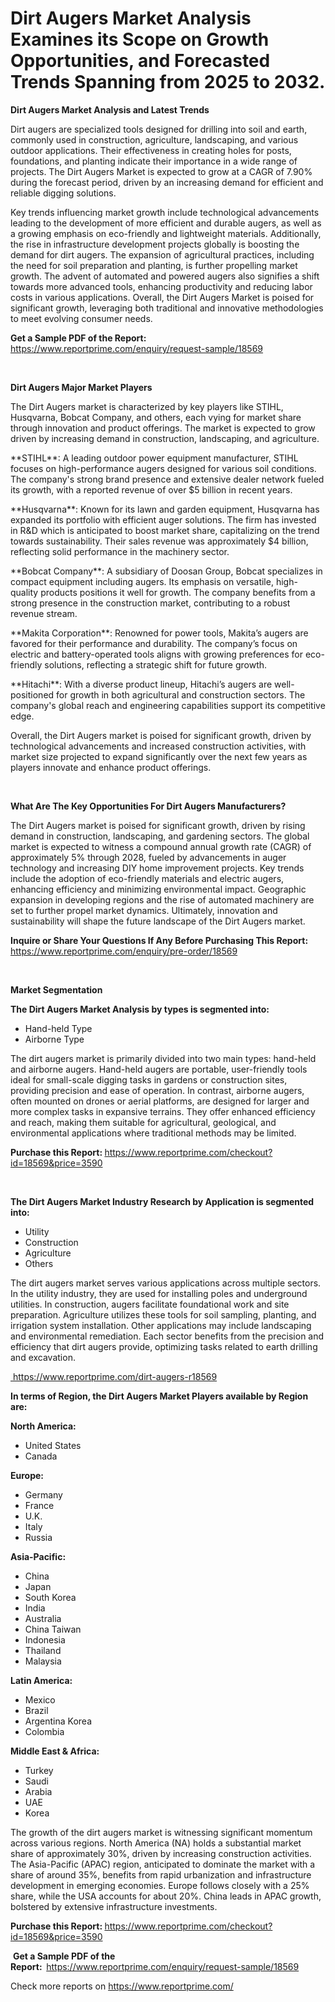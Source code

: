 <p><h1>Dirt Augers Market Analysis Examines its Scope on Growth Opportunities, and Forecasted Trends Spanning from 2025 to 2032.</h1></p><p><strong>Dirt Augers Market Analysis and Latest Trends</strong></p>
<p><p>Dirt augers are specialized tools designed for drilling into soil and earth, commonly used in construction, agriculture, landscaping, and various outdoor applications. Their effectiveness in creating holes for posts, foundations, and planting indicate their importance in a wide range of projects. The Dirt Augers Market is expected to grow at a CAGR of 7.90% during the forecast period, driven by an increasing demand for efficient and reliable digging solutions. </p><p>Key trends influencing market growth include technological advancements leading to the development of more efficient and durable augers, as well as a growing emphasis on eco-friendly and lightweight materials. Additionally, the rise in infrastructure development projects globally is boosting the demand for dirt augers. The expansion of agricultural practices, including the need for soil preparation and planting, is further propelling market growth. The advent of automated and powered augers also signifies a shift towards more advanced tools, enhancing productivity and reducing labor costs in various applications. Overall, the Dirt Augers Market is poised for significant growth, leveraging both traditional and innovative methodologies to meet evolving consumer needs.</p></p>
<p><strong>Get a Sample PDF of the Report:&nbsp;</strong> <a href="https://www.reportprime.com/enquiry/request-sample/18569?utm_campaign=2889&utm_medium=2&utm_source=Github&utm_content=ia&utm_term=19032025&utm_id=dirt-augers">https://www.reportprime.com/enquiry/request-sample/18569</a></p>
<p>&nbsp;</p>
<p><strong>Dirt Augers Major Market Players</strong></p>
<p><p>The Dirt Augers market is characterized by key players like STIHL, Husqvarna, Bobcat Company, and others, each vying for market share through innovation and product offerings. The market is expected to grow driven by increasing demand in construction, landscaping, and agriculture.</p><p>**STIHL**: A leading outdoor power equipment manufacturer, STIHL focuses on high-performance augers designed for various soil conditions. The company's strong brand presence and extensive dealer network fueled its growth, with a reported revenue of over $5 billion in recent years.</p><p>**Husqvarna**: Known for its lawn and garden equipment, Husqvarna has expanded its portfolio with efficient auger solutions. The firm has invested in R&D which is anticipated to boost market share, capitalizing on the trend towards sustainability. Their sales revenue was approximately $4 billion, reflecting solid performance in the machinery sector.</p><p>**Bobcat Company**: A subsidiary of Doosan Group, Bobcat specializes in compact equipment including augers. Its emphasis on versatile, high-quality products positions it well for growth. The company benefits from a strong presence in the construction market, contributing to a robust revenue stream.</p><p>**Makita Corporation**: Renowned for power tools, Makita’s augers are favored for their performance and durability. The company’s focus on electric and battery-operated tools aligns with growing preferences for eco-friendly solutions, reflecting a strategic shift for future growth.</p><p>**Hitachi**: With a diverse product lineup, Hitachi’s augers are well-positioned for growth in both agricultural and construction sectors. The company's global reach and engineering capabilities support its competitive edge.</p><p>Overall, the Dirt Augers market is poised for significant growth, driven by technological advancements and increased construction activities, with market size projected to expand significantly over the next few years as players innovate and enhance product offerings.</p></p>
<p>&nbsp;</p>
<p><strong>What Are The Key Opportunities For Dirt Augers Manufacturers?</strong></p>
<p><p>The Dirt Augers market is poised for significant growth, driven by rising demand in construction, landscaping, and gardening sectors. The global market is expected to witness a compound annual growth rate (CAGR) of approximately 5% through 2028, fueled by advancements in auger technology and increasing DIY home improvement projects. Key trends include the adoption of eco-friendly materials and electric augers, enhancing efficiency and minimizing environmental impact. Geographic expansion in developing regions and the rise of automated machinery are set to further propel market dynamics. Ultimately, innovation and sustainability will shape the future landscape of the Dirt Augers market.</p></p>
<p><strong>Inquire or Share Your Questions If Any Before Purchasing This Report:</strong> <a href="https://www.reportprime.com/enquiry/pre-order/18569?utm_campaign=2889&utm_medium=2&utm_source=Github&utm_content=ia&utm_term=19032025&utm_id=dirt-augers">https://www.reportprime.com/enquiry/pre-order/18569</a></p>
<p>&nbsp;</p>
<p><strong>Market Segmentation</strong></p>
<p><strong>The Dirt Augers Market Analysis by types is segmented into:</strong></p>
<p><ul><li>Hand-held Type</li><li>Airborne Type</li></ul></p>
<p><p>The dirt augers market is primarily divided into two main types: hand-held and airborne augers. Hand-held augers are portable, user-friendly tools ideal for small-scale digging tasks in gardens or construction sites, providing precision and ease of operation. In contrast, airborne augers, often mounted on drones or aerial platforms, are designed for larger and more complex tasks in expansive terrains. They offer enhanced efficiency and reach, making them suitable for agricultural, geological, and environmental applications where traditional methods may be limited.</p></p>
<p><strong>Purchase this Report:&nbsp;</strong><a href="https://www.reportprime.com/checkout?id=18569&price=3590&utm_campaign=2889&utm_medium=2&utm_source=Github&utm_content=ia&utm_term=19032025&utm_id=dirt-augers">https://www.reportprime.com/checkout?id=18569&price=3590</a></p>
<p>&nbsp;</p>
<p><strong>The Dirt Augers Market Industry Research by Application is segmented into:</strong></p>
<p><ul><li>Utility</li><li>Construction</li><li>Agriculture</li><li>Others</li></ul></p>
<p><p>The dirt augers market serves various applications across multiple sectors. In the utility industry, they are used for installing poles and underground utilities. In construction, augers facilitate foundational work and site preparation. Agriculture utilizes these tools for soil sampling, planting, and irrigation system installation. Other applications may include landscaping and environmental remediation. Each sector benefits from the precision and efficiency that dirt augers provide, optimizing tasks related to earth drilling and excavation.</p></p>
<p><a href="https://www.reportprime.com/dirt-augers-r18569?utm_campaign=2889&utm_medium=2&utm_source=Github&utm_content=ia&utm_term=19032025&utm_id=dirt-augers">&nbsp;https://www.reportprime.com/dirt-augers-r18569</a></p>
<p><strong>In terms of Region, the Dirt Augers Market Players available by Region are:</strong></p>
<p>
    <p> <strong> North America: </strong>
        <ul>
            <li>United States</li>
            <li>Canada</li>
        </ul>
        </p> 
    <p> <strong> Europe: </strong>
        <ul>
            <li>Germany</li>
            <li>France</li>
            <li>U.K.</li>
            <li>Italy</li>
            <li>Russia</li>
        </ul>
        </p> 
    <p> <strong> Asia-Pacific: </strong>
        <ul>
            <li>China</li>
            <li>Japan</li>
            <li>South Korea</li>
            <li>India</li>
            <li>Australia</li>
            <li>China Taiwan</li>
            <li>Indonesia</li>
            <li>Thailand</li>
            <li>Malaysia</li>
        </ul>
        </p> 
    <p> <strong> Latin America: </strong>
        <ul>
            <li>Mexico</li>
            <li>Brazil</li>
            <li>Argentina Korea</li>
            <li>Colombia</li>
        </ul>
        </p> 
    <p> <strong> Middle East & Africa: </strong>
        <ul>
            <li>Turkey</li>
            <li>Saudi</li>
            <li>Arabia</li>
            <li>UAE</li>
            <li>Korea</li>
        </ul>
    </p>
    </p>
<p><p>The growth of the dirt augers market is witnessing significant momentum across various regions. North America (NA) holds a substantial market share of approximately 30%, driven by increasing construction activities. The Asia-Pacific (APAC) region, anticipated to dominate the market with a share of around 35%, benefits from rapid urbanization and infrastructure development in emerging economies. Europe follows closely with a 25% share, while the USA accounts for about 20%. China leads in APAC growth, bolstered by extensive infrastructure investments.</p></p>
<p><strong>Purchase this Report: </strong><a href="https://www.reportprime.com/checkout?id=18569&price=3590&utm_campaign=2889&utm_medium=2&utm_source=Github&utm_content=ia&utm_term=19032025&utm_id=dirt-augers">https://www.reportprime.com/checkout?id=18569&price=3590</a></p>
<p>&nbsp;<strong>Get a Sample PDF of the Report:&nbsp;&nbsp;</strong><a href="https://www.reportprime.com/enquiry/request-sample/18569?utm_campaign=2889&utm_medium=2&utm_source=Github&utm_content=ia&utm_term=19032025&utm_id=dirt-augers">https://www.reportprime.com/enquiry/request-sample/18569</a></p>
<p><strong></strong></p>
<p>Check more reports on <a href="https://www.reportprime.com/?utm_campaign=2889&utm_medium=2&utm_source=Github&utm_content=ia&utm_term=19032025&utm_id=dirt-augers">https://www.reportprime.com/</a></p>